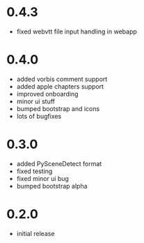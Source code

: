 # 0.4.3

- fixed webvtt file input handling in webapp

# 0.4.0

- added vorbis comment support
- added apple chapters support
- improved onboarding
- minor ui stuff
- bumped bootstrap and icons
- lots of bugfixes

# 0.3.0

- added PySceneDetect format
- fixed testing
- fixed minor ui bug
- bumped bootstrap alpha

# 0.2.0

- initial release